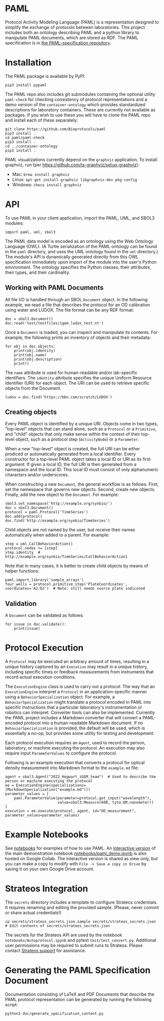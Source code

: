 # PAML
Protocol Activity Modeling Language (PAML) is a representation designed to simplify the exchange of protocols between laboratories. This project includes both an ontology describing PAML and a python library to manipulate PAML documents, which are stored as RDF.  The PAML specification is in [the PAML-specification repository](https://github.com/Bioprotocols/PAML-specification).

# Installation

The PAML package is available by PyPI:

```
pip3 install pypaml
```

The PAML repo also includes git submodules containing the optional utility `paml-check` for checking consistency of protocol representations and a demo version of the `container-ontology` which provides standardized descriptions for laboratory containers.  These are currently not available as packages.  If you wish to use these you will have to clone the PAML repo and install each of these separately:

```
git clone https://github.com/Bioprotocols/paml
pip3 install .
cd paml/paml-check
pip3 install .
cd ../container-ontology
pip3 install .
```

PAML visualizations currently depend on the `graphviz` application. To install graphviz, run (per https://github.com/ts-graphviz/setup-graphviz):
* Mac: `brew install graphviz`
* Linux: `apt-get install graphviz libgraphviz-dev pkg-config`
* Windows: `choco install graphviz`

# API

To use PAML in your client application, import the PAML, UML, and SBOL3 modules:
```
import paml, uml, sbol3
```

The PAML data model is encoded as an ontology using the Web Ontology Language (OWL). (A Turtle serialization of the PAML ontology can be found in the `paml` directory, and uses the UML ontology found in the `uml` directory.) The module's API is dynamically generated directly from this OWL specification immediately upon import of the module into the user's Python environment. The ontology specifies the Python classes, their attributes, their types, and their cardinality.

## Working with PAML Documents

All file I/O is handled through an SBOL `Document` object. In the following example, we read a file that describes the protocol for an OD calibration using water and LUDOX. The file format can be any RDF format:

```
doc = sbol3.Document()
doc.read('test/testfiles/igem_ludox_test.nt')
```

Once a `Document` is loaded, you can inspect and manipulate its contents. For example, the following prints an inventory of objects and their metadata:

```
for obj in doc.objects:
    print(obj.identity)
    print(obj.name)
    print(obj.description)
    print()
```

The `name` attribute is used for human-readable and/or lab-specific identifiers. The `identity` attribute specifies the unique Uniform Resource Identifier (URI) for each object. The URI can be used to retrieve specific objects from the Document.

```
ludox = doc.find('https://bbn.com/scratch/LUDOX')
```

## Creating objects

Every PAML object is identified by a unique URI. Objects come in two types, "top-level" objects that can stand alone, such as a `Protocol` or a `Primitive`, and "child" objects that only make sense within the context of their top-level object, such as a protocol step (`ActivityNode`) or a `Parameter`.

When a new "top-level" object is created, the full URI can be either prodiced or automatically generated from a local identifier. Every constructor for a top-level PAML object takes a local ID or URI as its first argument. If given a local ID, the full URI is then generated from a namespace and the local ID. This local ID must consist of only alphanumeric characters and/or underscores.

When constructing a new `Document`, the general workflow is as follows. First, set the namespace that governs new objects. Second, create new objects. Finally, add the new object to the `Document`.  For example:

```
sbol3.set_namespace('http://example.org/synbio/')
doc = sbol3.Document()
protocol = paml.Protocol('TimeSeries')
doc.add(protocol)
doc.find('http://example.org/synbio/TimeSeries')
```

Child objects are not named by the user, but receive their names automatically when added to a parent. For example:
```
step = uml.CallBehaviorAction()
protocol.nodes += [step]
step.identity  # http://example.org/synbio/TimeSeries/CallBehaviorAction1
```

Note that in many cases, it is better to create child objects by means of helper functions:

```
paml.import_library('sample_arrays')
four_wells = protocol.primitive_step('PlateCoordinates', coordinates='A2:D2')  # Note: still needs source plate indicated
```

## Validation

A `Document` can be validated as follows:

```
for issue in doc.validate():
    print(issue)
```

# Protocol Execution

A `Protocol` may be executed an arbitrary amount of times, resulting in a unique history captured by an `Execution` may result in a unique history, including specific times or feedback measurements from instruments that record actual execution conditions.

The `ExecutionEngine` class is used to carry out a protocol. The way that an `ExecutionEngine` interpret a `Protocol` in an application-specific manner using a `BehaviorSpecialization` object.  For example, a `BehaviorSpecialization` might translate a protocol encoded in PAML into specific instructions that a particular laboratory's instrumentation or robotics can interpret.  Converter tools can also be implemented.  Currently the PAML project includes a Markdown converter that will convert a PAML-encoded protocol into a human-readable Markdown document. If no `BehaviorSpecialization` is provided, the default will be used, which is essentially a no-op, but provides some utility for testing and development. 

Each protocol execution requires an `Agent`, used to record the person, laboratory, or machine executing the protocol.  An execution may also require input `ParameterValues` to configure the protocol.
  
Following is an example execution that converts a protocol for optical density measurement into Markdown format to the `example.md` file:

```
agent = sbol3.Agent("2022_Hogwart_iGEM_team")  # Used to describe the person or machine executing the protocol
ee = ExecutionEngine(specializations=[MarkdownSpecialization("example.md")])
parameter_values = [
    paml.ParameterValue(parameter=protocol.get_input("wavelength"), 
                        value=sbol3.Measure(600, tyto.OM.nanometer))
]
execution = ee.execute(protocol, agent, id="OD_measurement", parameter_values=parameter_values)
```

# Example Notebooks

See [notebooks](https://github.com/Bioprotocols/paml/tree/main/notebooks) for examples of how to use PAML.  An [interactive version](https://colab.research.google.com/drive/1WPvQ0REjHMEsginxXMj1ewqfFHZqSyM8?usp=sharing) of the main demonstration notebook [notebooks/paml_demo.ipynb](https://github.com/Bioprotocols/paml/tree/main/notebooks/paml_demo.ipynb) is also hosted on Google Collab.   The interactive version is shared as view only, but you can make a copy to modify with `File -> Save a copy in Drive` by saving it on your own Google Drive account.

# Strateos Integration
The `secrets` directory includes a template to configure Strateos credentials.  It requires renaming and editing the provided sample. (Please, never commit or share actual credentials!)
```
cp secrets/strateos_secrets.json.sample secrets/strateos_secrets.json
# Edit contents of secrets/strateos_secrets.json
```
The secrets for the Strateos API are used by the notebook `notebooks/Autoprotocol.ipynb` and pytest `test/test_convert.py`.  Additional user permissions may be required to submit runs to Strateos.  Please contact [Strateos support](https://strateos.com/contact-us/) for assistance.

# Generating the PAML Specification Document

Documentation consisting of LaTeX and PDF Documents that describe the PAML protocol representation can be generated by running the following script:

```
python3 doc/generate_specification_content.py
```
